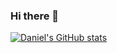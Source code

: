 ### Hi there 👋
[![Daniel's GitHub stats](https://github-readme-stats.vercel.app/api?username=danielfaria89)](https://github.com/anuraghazra/github-readme-stats)
<!--
**danielfaria89/danielfaria89** is a ✨ _special_ ✨ repository because its `README.md` (this file) appears on your GitHub profile.

Here are some ideas to get you started:

- 🔭 I’m currently working on ...
- 🌱 I’m currently learning ...
- 👯 I’m looking to collaborate on ...
- 🤔 I’m looking for help with ...
- 💬 Ask me about ...
- 📫 How to reach me: ...
- 😄 Pronouns: ...
- ⚡ Fun fact: ...
-->
